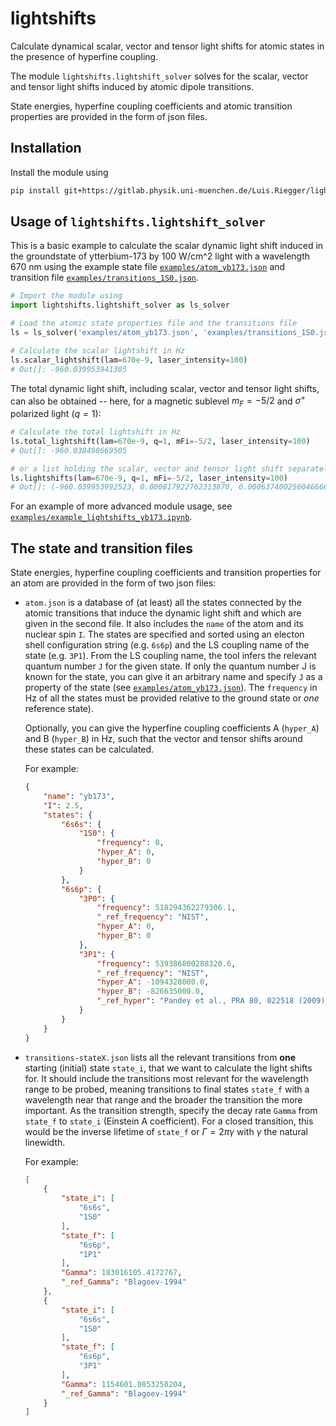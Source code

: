 # lightshifts

Calculate dynamical scalar, vector and tensor light shifts for atomic states
in the presence of hyperfine coupling.

The module ```lightshifts.lightshift_solver``` solves for the scalar, 
vector and tensor light shifts induced by atomic dipole transitions.

State energies, hyperfine coupling coefficients and atomic transition properties
are provided in the form of json files.


## Installation

Install the module using

```bash
pip install git+https://gitlab.physik.uni-muenchen.de/Luis.Riegger/lightshifts.git
```

## Usage of ```lightshifts.lightshift_solver```

This is a basic example to calculate the scalar dynamic light shift induced in the groundstate of ytterbium-173 by 100 W/cm^2 light with a  wavelength 670 nm using the example state file [```examples/atom_yb173.json```](examples/atom_yb173.json) and transition file [```examples/transitions_1S0.json```](examples/transitions_1S0.json).

```python
# Import the module using 
import lightshifts.lightshift_solver as ls_solver

# Load the atomic state properties file and the transitions file
ls = ls_solver('examples/atom_yb173.json', 'examples/transitions_1S0.json')

# Calculate the scalar lightshift in Hz
ls.scalar_lightshift(lam=670e-9, laser_intensity=100)
# Out[]: -960.039953941305
```

The total dynamic light shift, including scalar, vector and tensor light shifts, can also be obtained -- here, for a magnetic sublevel $`m_F=-5/2`$ and $`\sigma^+`$ polarized light ($`q=1`$):

```python
# Calculate the total lightshift in Hz
ls.total_lightshift(lam=670e-9, q=1, mFi=-5/2, laser_intensity=100)
# Out[]: -960.038498669505

# or a list holding the scalar, vector and tensor light shift separately
ls.lightshifts(lam=670e-9, q=1, mFi=-5/2, laser_intensity=100)
# Out[]: (-960.039953992523, 0.000817922762313870, 0.000637400256046666)
```

For an example of more advanced module usage, see [```examples/example_lightshifts_yb173.ipynb```](examples/example_lightshifts_yb173.ipynb).

## The state and transition files

State energies, hyperfine coupling coefficients and transition properties for an atom 
are provided in the form of two json files:

-   `atom.json` is a database of (at least) all the states connected by the atomic transitions that induce the dynamic light shift and which are given in the second file. It also includes the `name` of the atom and its nuclear spin `I`. The states are specified and sorted using an electon shell configuration string (e.g. `6s6p`) and the LS coupling name of the state (e.g. `3P1`). From the LS coupling name, the tool infers the relevant quantum number `J` for the given state. If only the quantum number J is known for the state, you can give it an arbitrary name and specify `J` as a property of the state (see [```examples/atom_yb173.json```](examples/atom_yb173.json)). The `frequency` in Hz of all the states must be provided relative to the ground state or *one* reference state). 
   
    Optionally, you can give the hyperfine coupling coefficients A (`hyper_A`) and B (`hyper_B`) in Hz, such that the vector and tensor shifts around these states can be calculated.

    For example:

    ```json
    {
        "name": "yb173",
        "I": 2.5,
        "states": {
            "6s6s": {
                "1S0": {
                    "frequency": 0,
                    "hyper_A": 0,
                    "hyper_B": 0
                }
            },
            "6s6p": {
                "3P0": {
                    "frequency": 518294362279306.1,
                    "_ref_frequency": "NIST",
                    "hyper_A": 0,
                    "hyper_B": 0
                },
                "3P1": {
                    "frequency": 539386800288320.6,
                    "_ref_frequency": "NIST",
                    "hyper_A": -1094328000.0,
                    "hyper_B": -826635000.0,
                    "_ref_hyper": "Pandey et al., PRA 80, 022518 (2009)"
                }
            }
        }
    }
    ```

-   `transitions-stateX.json` lists all the relevant transitions from **one** starting (initial) state `state_i`, that we want to calculate the light shifts for. It should include the transitions most relevant for the wavelength range to be probed, meaning transitions to final states `state_f` with a wavelength near that range and the broader the transition the more important. As the transition strength, specify the decay rate `Gamma` from `state_f` to `state_i` (Einstein A coefficient). For a closed transition, this would be the inverse lifetime of `state_f` or $`\Gamma = 2\pi\gamma`$ with $`\gamma`$ the natural linewidth.

    For example:

    ```json
    [
        {
            "state_i": [
                "6s6s",
                "1S0"
            ],
            "state_f": [
                "6s6p",
                "1P1"
            ],
            "Gamma": 183016105.4172767,
            "_ref_Gamma": "Blagoev-1994"
        },
        {
            "state_i": [
                "6s6s",
                "1S0"
            ],
            "state_f": [
                "6s6p",
                "3P1"
            ],
            "Gamma": 1154601.0853250204,
            "_ref_Gamma": "Blagoev-1994"
        }
    ]
    ````